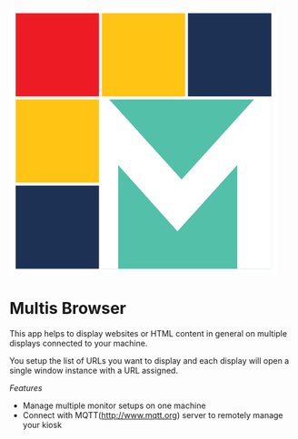 ![Multis Logo](./app/icon/app-icon.png)

# Multis Browser
This app helps to display websites or HTML content in general on multiple displays connected to your machine.

You setup the list of URLs you want to display and each display will open a single window instance with a URL assigned.

*Features*
- Manage multiple monitor setups on one machine
- Connect with MQTT(http://www.mqtt.org) server to remotely manage your kiosk
